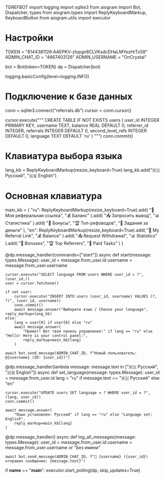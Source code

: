 TGREFBOT
import logging
import sqlite3
from aiogram import Bot, Dispatcher, types
from aiogram.types import ReplyKeyboardMarkup, KeyboardButton
from aiogram.utils import executor

# Настройки
TOKEN = "8144381126:AAEPKV-zIxpgn8CLVKsdcDHaLMYezHrTxS8"
ADMIN_CHAT_ID = "4667403126"
ADMIN_USERNAME = "OnCrystal"

bot = Bot(token=TOKEN)
dp = Dispatcher(bot)

logging.basicConfig(level=logging.INFO)

# Подключение к базе данных
conn = sqlite3.connect("referrals.db")
cursor = conn.cursor()

cursor.execute("""
    CREATE TABLE IF NOT EXISTS users (
        user_id INTEGER PRIMARY KEY,
        username TEXT,
        balance REAL DEFAULT 0,
        referrer_id INTEGER,
        referrals INTEGER DEFAULT 0,
        second_level_refs INTEGER DEFAULT 0,
        language TEXT DEFAULT 'ru'
    )
""")
conn.commit()

# Клавиатура выбора языка
lang_kb = ReplyKeyboardMarkup(resize_keyboard=True)
lang_kb.add("🇷🇺 Русский", "🇬🇧 English")

# Основная клавиатура
main_kb = {
    "ru": ReplyKeyboardMarkup(resize_keyboard=True).add(
        "📎 Моя реферальная ссылка", "💰 Баланс"
    ).add(
        "📤 Запросить вывод", "📊 Статистика"
    ).add(
        "🎁 Бонусы", "🏆 Топ-рефоводов", "💼 Задания за деньги"
    ),
    "en": ReplyKeyboardMarkup(resize_keyboard=True).add(
        "📎 My Referral Link", "💰 Balance"
    ).add(
        "📤 Request Withdrawal", "📊 Statistics"
    ).add(
        "🎁 Bonuses", "🏆 Top Referrers", "💼 Paid Tasks"
    )
}

@dp.message_handler(commands=["start"])
async def start(message: types.Message):
    user_id = message.from_user.id
    username = message.from_user.username

    cursor.execute("SELECT language FROM users WHERE user_id = ?", (user_id,))
    user = cursor.fetchone()

    if not user:
        cursor.execute("INSERT INTO users (user_id, username) VALUES (?, ?)", (user_id, username))
        conn.commit()
        await message.answer("Выберите язык / Choose your language", reply_markup=lang_kb)
    else:
        lang = user[0] if user[0] else "ru"
        await message.answer(
            "Привет! Вот твоя панель управления:" if lang == "ru" else "Hello! Here is your control panel:",
            reply_markup=main_kb[lang]
        )

    await bot.send_message(ADMIN_CHAT_ID, f"Новый пользователь: @{username} (ID: {user_id})")

@dp.message_handler(lambda message: message.text in ["🇷🇺 Русский", "🇬🇧 English"])
async def set_language(message: types.Message):
    user_id = message.from_user.id
    lang = "ru" if message.text == "🇷🇺 Русский" else "en"
    
    cursor.execute("UPDATE users SET language = ? WHERE user_id = ?", (lang, user_id))
    conn.commit()
    
    await message.answer(
        "Язык установлен: Русский" if lang == "ru" else "Language set: English",
        reply_markup=main_kb[lang]
    )

@dp.message_handler()
async def log_all_messages(message: types.Message):
    user_id = message.from_user.id
    username = message.from_user.username or "Без имени"
    
    await bot.send_message(ADMIN_CHAT_ID, f"🔔 {username} ({user_id}) отправил сообщение: {message.text}")

if __name__ == "__main__":
    executor.start_polling(dp, skip_updates=True)
